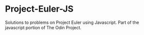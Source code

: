 Project-Euler-JS
================
Solutions to problems on Project Euler using Javascript. Part of the javascript portion of The Odin Project.
